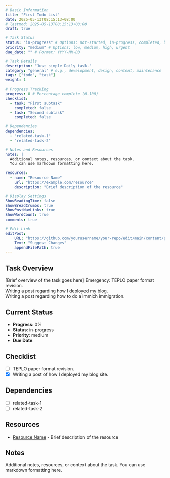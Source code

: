 ```yaml
---
# Basic Information
title: "First Todo List"
date: 2025-05-13T08:15:13+08:00
# lastmod: 2025-05-13T08:15:13+08:00
draft: true 

# Task Status
status: "in-progress" # Options: not-started, in-progress, completed, blocked
priority: "medium" # Options: low, medium, high, urgent
due_date: "" # Format: YYYY-MM-DD

# Task Details
description: "Just simple Daily task."
category: "general" # e.g., development, design, content, maintenance
tags: ["todo", "task"]
weight: 1

# Progress Tracking
progress: 0 # Percentage complete (0-100)
checklist:
  - task: "First subtask"
    completed: false
  - task: "Second subtask"
    completed: false

# Dependencies
dependencies:
  - "related-task-1"
  - "related-task-2"

# Notes and Resources
notes: |
  Additional notes, resources, or context about the task.
  You can use markdown formatting here.

resources:
  - name: "Resource Name"
    url: "https://example.com/resource"
    description: "Brief description of the resource"

# Display Settings
ShowReadingTime: false
ShowBreadCrumbs: true
ShowPostNavLinks: true
ShowWordCount: true
comments: true

# Edit Link
editPost:
    URL: "https://github.com/yourusername/your-repo/edit/main/content/posts/TODOs/13-May.md"
    Text: "Suggest Changes"
    appendFilePath: true
---
```


## Task Overview

[Brief overview of the task goes here]
Emergency: TEPLO paper format revision.\
Writing a post regarding how I deployed my blog.\
Writing a post regarding how to do a immich immigration.

## Current Status

- **Progress**: 0%
- **Status**: in-progress
- **Priority**: medium
- **Due Date**: 

## Checklist

- [ ] TEPLO paper format revision. 
- [x] Writing a post of how I deployed my blog site. 

## Dependencies

- [ ] related-task-1
- [ ] related-task-2

## Resources

- [Resource Name](https://example.com/resource) - Brief description of the resource

## Notes

Additional notes, resources, or context about the task.
You can use markdown formatting here. 
